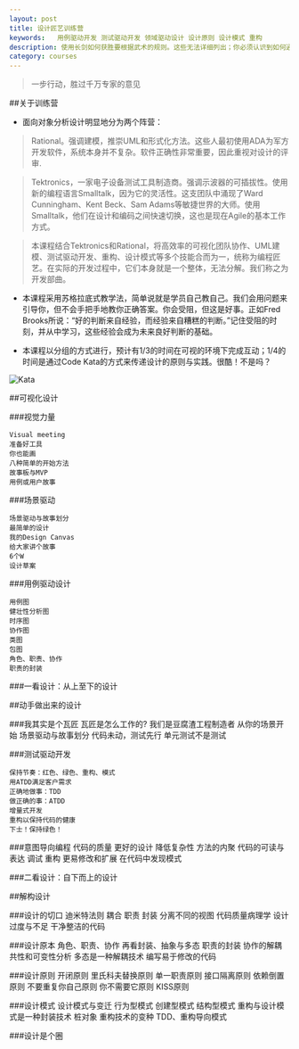 ```yaml
---
layout: post
title: 设计匠艺训练营
keywords:	用例驱动开发 测试驱动开发 领域驱动设计 设计原则 设计模式 重构
description: 使用长剑如何获胜要根据武术的规则。这些无法详细列出；你必须认识到如何通过练习来获胜。-宫本武藏
category: courses
---
```


> 一步行动，胜过千万专家的意见


##关于训练营


* 面向对象分析设计明显地分为两个阵营：

> Rational。强调建模，推崇UML和形式化方法。这些人最初使用ADA为军方开发软件，系统本身并不复杂。软件正确性非常重要，因此重视对设计的评审.

> Tektronics，一家电子设备测试工具制造商。强调示波器的可插拔性。使用新的编程语言Smalltalk，因为它的灵活性。这支团队中涌现了Ward Cunningham、Kent Beck、Sam Adams等敏捷世界的大师。使用Smalltalk，他们在设计和编码之间快速切换，这也是现在Agile的基本工作方式。

> 本课程结合Tektronics和Rational，将高效率的可视化团队协作、UML建模、测试驱动开发、重构、设计模式等多个技能合而为一，统称为编程匠艺。在实际的开发过程中，它们本身就是一个整体，无法分解。我们称之为开发部曲。


* 本课程采用苏格拉底式教学法，简单说就是学员自己教自己。我们会用问题来引导你，但不会手把手地教你正确答案。你会受阻，但这是好事。正如Fred Brooks所说：“好的判断来自经验，而经验来自糟糕的判断。”记住受阻的时刻，并从中学习，这些经验会成为未来良好判断的基础。

* 本课程以分组的方式进行，预计有1/3的时间在可视的环境下完成互动；1/4的时间是通过Code Kata的方式来传递设计的原则与实践。很酷！不是吗？

![Kata](\.\./images/kata.jpg)

##可视化设计

###视觉力量

	Visual meeting
	准备好工具
	你也能画
	八种简单的开始方法
	故事板与MVP
	用例或用户故事

###场景驱动

	场景驱动与故事划分
	最简单的设计
	我的Design Canvas
	给大家讲个故事
	6个W
	设计草案

###用例驱动设计

	用例图
	健壮性分析图
	时序图
	协作图
	类图
	包图
	角色、职责、协作
	职责的封装

###一看设计：从上至下的设计

##动手做出来的设计

###我其实是个瓦匠
	瓦匠是怎么工作的?
	我们是豆腐渣工程制造者
	从你的场景开始
	场景驱动与故事划分
	代码未动，测试先行
	单元测试不是测试

###测试驱动开发

	保持节奏：红色、绿色、重构、模式
	用ATDD满足客户需求
	正确地做事：TDD
	做正确的事：ATDD
	增量式开发
	重构以保持代码的健康
	下士！保持绿色！

###意图导向编程
	代码的质量
	更好的设计
	降低复杂性
	方法的内聚
	代码的可读与表达
	调试
	重构
	更易修改和扩展
	在代码中发现模式

###二看设计：自下而上的设计

##解构设计

###设计的切口
	迪米特法则
	耦合
	职责
	封装
	分离不同的视图
	代码质量病理学
	设计过度与不足
	干净整洁的代码

###设计原本
	角色、职责、协作
	再看封装、抽象与多态
	职责的封装
	协作的解耦
	共性和可变性分析
	多态是一种解耦技术
	编写易于修改的代码

###设计原则
	开闭原则
	里氏科夫替换原则
	单一职责原则
	接口隔离原则
	依赖倒置原则
	不要重复你自己原则
	你不需要它原则
	KISS原则

###设计模式
	设计模式与变迁
	行为型模式
	创建型模式
	结构型模式
	重构与设计模式是一种封装技术
	桩对象
	重构技术的变种
	TDD、重构导向模式

###设计是个圈